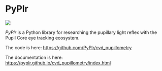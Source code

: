 PyPlr
=====

![](img/orangeeye.png)

*PyPlr* is a Python library for researching the pupillary light reflex with the Pupil Core eye tracking ecosystem. 

The code is here: https://github.com/PyPlr/cvd_pupillometry

The documentation is here: https://pyplr.github.io/cvd_pupillometry/index.html
